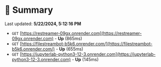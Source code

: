 # 📖 Summary
Last updated: **5/22/2024, 5:12:16 PM**

- `GET` [https://restreamer-09gx.onrender.com](https://restreamer-09gx.onrender.com) - **Up** (865ms)
- `GET` [https://filestreambot-b5k6.onrender.com/](https://filestreambot-b5k6.onrender.com/) - **Up** (655ms)
- `GET` [https://jupyterlab-python3-12-3.onrender.com](https://jupyterlab-python3-12-3.onrender.com) - **Up** (145ms)
